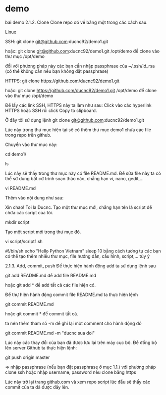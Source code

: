 # demo
bai demo
2.1.2. Clone
Clone repo đó về bằng một trong các cách sau:

Linux

SSH: git clone git@github.com:ducnc92/demo1.git

hoặc: git clone git@github.com:ducnc92/demo1.git /opt/demo để clone vào thư mục /opt/demo

đối với phương pháp này các bạn cần nhập passphrase của ~/.ssh/id_rsa (có thể không cần nếu bạn không đặt passphrase)

HTTPS: git clone https://github.com/ducnc92/demo1.git

hoặc: git clone https://github.com/ducnc92/demo1.git /opt/demo để clone vào thư mục /opt/demo

Để lấy các link SSH, HTTPS này ta làm như sau: Click vào các hyperlink HTTPS hoặc SSH rồi click Copy to clipboard.



Ở đây tôi sử dụng lệnh git clone git@github.com:ducnc92/demo1.git

Lúc này trong thư mục hiện tại sẽ có thêm thư mục demo1 chứa các file trong repo trên github.

Chuyển vào thư mục này:

cd demo1/

ls

Lúc này sẽ thấy trong thư mục này có file README.md. Để sửa file này ta có thể sử dụng bất cứ trình soạn thảo nào, chẳng hạn vi, nano, gedit,...

vi README.md

Thêm vào nội dung như sau:

Xin chao!
Toi la Ducnc.
Tạo một thư mục mới, chẳng hạn tên là script để chứa các script của tôi.

mkdir script

Tạo một script mới trong thư mục đó.

vi script/script1.sh

#!/bin/sh
echo "Hello Python Vietnam"
sleep 10
bằng cách tương tự các bạn có thể tạo thêm nhiều thư mục, file hướng dẫn, cấu hình, script,... tùy ý


2.1.3. Add, commit, push
Để thực hiện hành động add ta sử dụng lệnh sau

git add README.md để add file README.md

hoặc git add * để add tất cả các file hiện có.

Để thự hiện hành động commit file README.md ta thực hiện lệnh

git commit README.md

hoặc git commit * để commit tất cả.

ta nên thêm tham số -m để ghi lại một comment cho hành động đó

git commit README.md -m "ducnc sua doi"

Lúc này các thay đổi của bạn đã được lưu lại trên máy cục bộ. Để đồng bộ lên server Github ta thực hiện lệnh:

git push origin master

=> nhập passphrase (nếu bạn đặt passphrase ở mục 1.1.) với phương pháp clone ssh hoặc nhập username, password nếu clone bằng https



Lúc này trở lại trang github.com và xem repo script lúc đầu sẽ thấy các commit của ta đã được đẩy lên.
